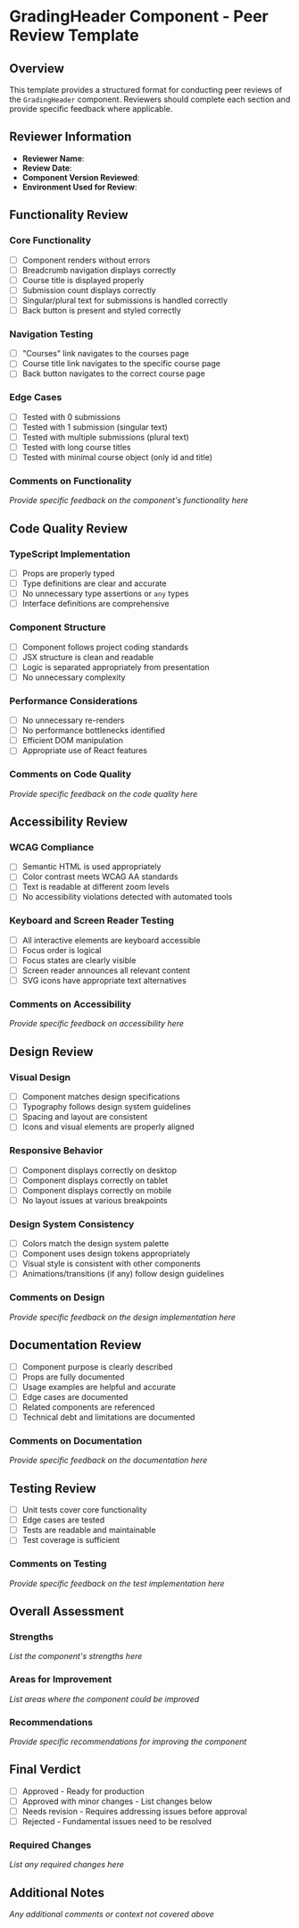# GradingHeader Component - Peer Review Template

## Overview

This template provides a structured format for conducting peer reviews of the `GradingHeader` component. Reviewers should complete each section and provide specific feedback where applicable.

## Reviewer Information

- **Reviewer Name**: 
- **Review Date**: 
- **Component Version Reviewed**: 
- **Environment Used for Review**: 

## Functionality Review

### Core Functionality

- [ ] Component renders without errors
- [ ] Breadcrumb navigation displays correctly
- [ ] Course title is displayed properly
- [ ] Submission count displays correctly
- [ ] Singular/plural text for submissions is handled correctly
- [ ] Back button is present and styled correctly

### Navigation Testing

- [ ] "Courses" link navigates to the courses page
- [ ] Course title link navigates to the specific course page
- [ ] Back button navigates to the correct course page

### Edge Cases

- [ ] Tested with 0 submissions
- [ ] Tested with 1 submission (singular text)
- [ ] Tested with multiple submissions (plural text)
- [ ] Tested with long course titles
- [ ] Tested with minimal course object (only id and title)

### Comments on Functionality

*Provide specific feedback on the component's functionality here*

## Code Quality Review

### TypeScript Implementation

- [ ] Props are properly typed
- [ ] Type definitions are clear and accurate
- [ ] No unnecessary type assertions or `any` types
- [ ] Interface definitions are comprehensive

### Component Structure

- [ ] Component follows project coding standards
- [ ] JSX structure is clean and readable
- [ ] Logic is separated appropriately from presentation
- [ ] No unnecessary complexity

### Performance Considerations

- [ ] No unnecessary re-renders
- [ ] No performance bottlenecks identified
- [ ] Efficient DOM manipulation
- [ ] Appropriate use of React features

### Comments on Code Quality

*Provide specific feedback on the code quality here*

## Accessibility Review

### WCAG Compliance

- [ ] Semantic HTML is used appropriately
- [ ] Color contrast meets WCAG AA standards
- [ ] Text is readable at different zoom levels
- [ ] No accessibility violations detected with automated tools

### Keyboard and Screen Reader Testing

- [ ] All interactive elements are keyboard accessible
- [ ] Focus order is logical
- [ ] Focus states are clearly visible
- [ ] Screen reader announces all relevant content
- [ ] SVG icons have appropriate text alternatives

### Comments on Accessibility

*Provide specific feedback on accessibility here*

## Design Review

### Visual Design

- [ ] Component matches design specifications
- [ ] Typography follows design system guidelines
- [ ] Spacing and layout are consistent
- [ ] Icons and visual elements are properly aligned

### Responsive Behavior

- [ ] Component displays correctly on desktop
- [ ] Component displays correctly on tablet
- [ ] Component displays correctly on mobile
- [ ] No layout issues at various breakpoints

### Design System Consistency

- [ ] Colors match the design system palette
- [ ] Component uses design tokens appropriately
- [ ] Visual style is consistent with other components
- [ ] Animations/transitions (if any) follow design guidelines

### Comments on Design

*Provide specific feedback on the design implementation here*

## Documentation Review

- [ ] Component purpose is clearly described
- [ ] Props are fully documented
- [ ] Usage examples are helpful and accurate
- [ ] Edge cases are documented
- [ ] Related components are referenced
- [ ] Technical debt and limitations are documented

### Comments on Documentation

*Provide specific feedback on the documentation here*

## Testing Review

- [ ] Unit tests cover core functionality
- [ ] Edge cases are tested
- [ ] Tests are readable and maintainable
- [ ] Test coverage is sufficient

### Comments on Testing

*Provide specific feedback on the test implementation here*

## Overall Assessment

### Strengths

*List the component's strengths here*

### Areas for Improvement

*List areas where the component could be improved*

### Recommendations

*Provide specific recommendations for improving the component*

## Final Verdict

- [ ] Approved - Ready for production
- [ ] Approved with minor changes - List changes below
- [ ] Needs revision - Requires addressing issues before approval
- [ ] Rejected - Fundamental issues need to be resolved

### Required Changes

*List any required changes here*

## Additional Notes

*Any additional comments or context not covered above*